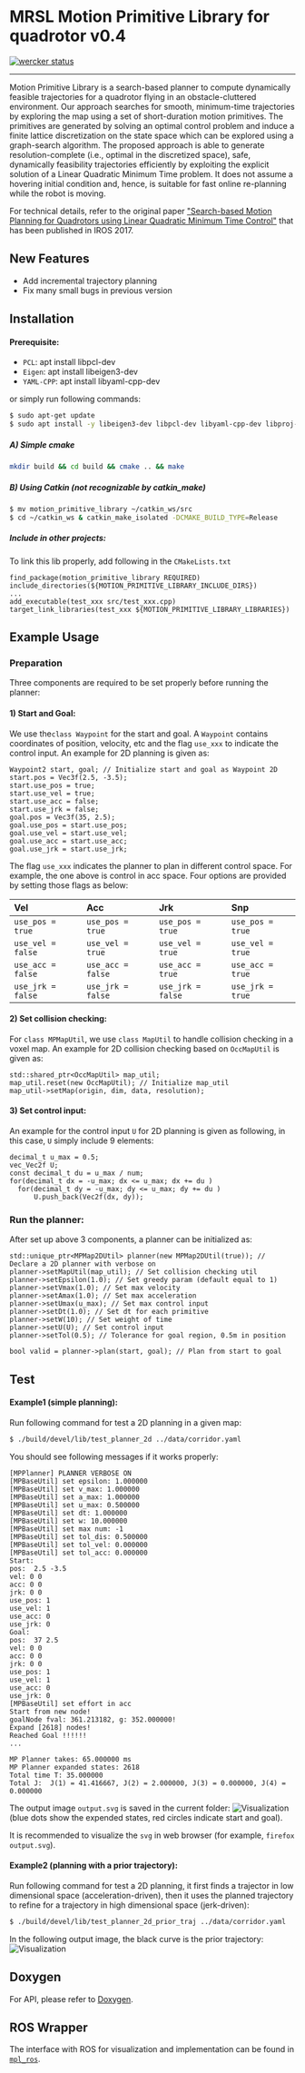 # MRSL Motion Primitive Library for quadrotor v0.4
[![wercker status](https://app.wercker.com/status/ae575e9b5218e1f02684065445c6de66/s/master "wercker status")](https://app.wercker.com/project/byKey/ae575e9b5218e1f02684065445c6de66)
- - -
Motion Primitive Library is a search-based planner to compute dynamically feasible trajectories for a quadrotor flying in an obstacle-cluttered environment. 
Our approach searches for smooth, minimum-time trajectories by exploring the map using a set of short-duration motion primitives. 
The primitives are generated by solving an optimal control problem and induce a finite lattice discretization on the state space which can be explored using a graph-search algorithm. 
The proposed approach is able to generate resolution-complete (i.e., optimal in the discretized space), safe, dynamically feasibility trajectories efficiently by exploiting the explicit solution of a Linear Quadratic Minimum Time problem. 
It does not assume a hovering initial condition and, hence, is suitable for fast online re-planning while the robot is moving.

For technical details, refer to the original paper ["Search-based Motion Planning for Quadrotors using Linear Quadratic Minimum Time Control"](http://ieeexplore.ieee.org/document/8206119/) that has been published in IROS 2017.

## New Features
  - Add incremental trajectory planning
  - Fix many small bugs in previous version

## Installation
#### Prerequisite:
  - `PCL`: apt install libpcl-dev
  - `Eigen`: apt install libeigen3-dev
  - `YAML-CPP`: apt install libyaml-cpp-dev

or simply run following commands:
```sh
$ sudo apt-get update
$ sudo apt install -y libeigen3-dev libpcl-dev libyaml-cpp-dev libproj-dev cmake
```
 

##### A) Simple cmake
```sh
mkdir build && cd build && cmake .. && make
```

##### B) Using Catkin (not recognizable by catkin\_make)
```sh
$ mv motion_primitive_library ~/catkin_ws/src
$ cd ~/catkin_ws & catkin_make_isolated -DCMAKE_BUILD_TYPE=Release
```

##### Include in other projects:
To link this lib properly, add following in the `CMakeLists.txt` 
```
find_package(motion_primitive_library REQUIRED)
include_directories(${MOTION_PRIMITIVE_LIBRARY_INCLUDE_DIRS})
...
add_executable(test_xxx src/test_xxx.cpp)
target_link_libraries(test_xxx ${MOTION_PRIMITIVE_LIBRARY_LIBRARIES})

```



## Example Usage
### Preparation
Three components are required to be set properly before running the planner:

#### 1) Start and Goal:
We use the`class Waypoint` for the start and goal. A `Waypoint` contains coordinates of position, velocity, etc and the flag `use_xxx` to indicate the control input. 
An example for 2D planning is given as:
```
Waypoint2 start, goal; // Initialize start and goal as Waypoint 2D
start.pos = Vec3f(2.5, -3.5);
start.use_pos = true;
start.use_vel = true;
start.use_acc = false; 
start.use_jrk = false; 
goal.pos = Vec3f(35, 2.5);
goal.use_pos = start.use_pos;
goal.use_vel = start.use_vel;
goal.use_acc = start.use_acc;
goal.use_jrk = start.use_jrk;
```

The flag `use_xxx` indicates the planner to plan in different control space. For example, the one above is control in acc space. Four options are provided by setting those flags as below:

Vel | Acc | Jrk | Snp
:-- | :-- | :-- | :--
`use_pos = true` | `use_pos = true` | `use_pos = true` | `use_pos = true`
`use_vel = false` | `use_vel = true` | `use_vel = true` | `use_vel = true`
`use_acc = false` | `use_acc = false` | `use_acc = true` | `use_acc = true`
`use_jrk = false` | `use_jrk = false` | `use_jrk = false` | `use_jrk = true`

#### 2) Set collision checking:
For `class MPMapUtil`, we use `class MapUtil` to handle collision checking in a voxel map. 
An example for 2D collision checking based on `OccMapUtil` is given as: 
```
std::shared_ptr<OccMapUtil> map_util;
map_util.reset(new OccMapUtil); // Initialize map_util
map_util->setMap(origin, dim, data, resolution);
```

#### 3) Set control input:
An example for the control input `U` for 2D planning is given as following, in this case, `U` simply include 9 elements:
```
decimal_t u_max = 0.5;
vec_Vec2f U;
const decimal_t du = u_max / num;
for(decimal_t dx = -u_max; dx <= u_max; dx += du )
  for(decimal_t dy = -u_max; dy <= u_max; dy += du )
      U.push_back(Vec2f(dx, dy));
```

### Run the planner:
After set up above 3 components, a planner can be initialized as:
```
std::unique_ptr<MPMap2DUtil> planner(new MPMap2DUtil(true)); // Declare a 2D planner with verbose on
planner->setMapUtil(map_util); // Set collision checking util
planner->setEpsilon(1.0); // Set greedy param (default equal to 1)
planner->setVmax(1.0); // Set max velocity
planner->setAmax(1.0); // Set max acceleration 
planner->setUmax(u_max); // Set max control input
planner->setDt(1.0); // Set dt for each primitive
planner->setW(10); // Set weight of time 
planner->setU(U); // Set control input
planner->setTol(0.5); // Tolerance for goal region, 0.5m in position

bool valid = planner->plan(start, goal); // Plan from start to goal
```

## Test
#### Example1 (simple planning):
Run following command for test a 2D planning in a given map:
```sh
$ ./build/devel/lib/test_planner_2d ../data/corridor.yaml
```

You should see following messages if it works properly:
```
[MPPlanner] PLANNER VERBOSE ON
[MPBaseUtil] set epsilon: 1.000000
[MPBaseUtil] set v_max: 1.000000
[MPBaseUtil] set a_max: 1.000000
[MPBaseUtil] set u_max: 0.500000
[MPBaseUtil] set dt: 1.000000
[MPBaseUtil] set w: 10.000000
[MPBaseUtil] set max num: -1
[MPBaseUtil] set tol_dis: 0.500000
[MPBaseUtil] set tol_vel: 0.000000
[MPBaseUtil] set tol_acc: 0.000000
Start:
pos:  2.5 -3.5
vel: 0 0
acc: 0 0
jrk: 0 0
use_pos: 1
use_vel: 1
use_acc: 0
use_jrk: 0
Goal:
pos:  37 2.5
vel: 0 0
acc: 0 0
jrk: 0 0
use_pos: 1
use_vel: 1
use_acc: 0
use_jrk: 0
[MPBaseUtil] set effort in acc
Start from new node!
goalNode fval: 361.213182, g: 352.000000!
Expand [2618] nodes!
Reached Goal !!!!!!
...

MP Planner takes: 65.000000 ms
MP Planner expanded states: 2618
Total time T: 35.000000
Total J:  J(1) = 41.416667, J(2) = 2.000000, J(3) = 0.000000, J(4) = 0.000000
```

The output image `output.svg` is saved in the current folder:
![Visualization](./data/example1.png) 
(blue dots show the expended states, red circles indicate start and goal).

It is recommended to visualize the `svg` in web browser (for example, `firefox output.svg`).

#### Example2 (planning with a prior trajectory):
Run following command for test a 2D planning, it first finds a trajector in low dimensional space (acceleration-driven), then it uses the planned trajectory to refine for a trajectory in high dimensional space (jerk-driven):
```sh
$ ./build/devel/lib/test_planner_2d_prior_traj ../data/corridor.yaml
```

In the following output image, the black curve is the prior trajectory:
![Visualization](./data/example2.png)


## Doxygen
For API, please refer to [Doxygen](https://sikang.github.io/motion_primitive_library).

## ROS Wrapper
The interface with ROS for visualization and implementation can be found in [`mpl_ros`](https://github.com/sikang/mpl_ros.git).
